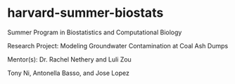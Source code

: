 # harvard-summer-biostats
Summer Program in Biostatistics and Computational Biology

Research Project: Modeling Groundwater Contamination at Coal Ash Dumps

Mentor(s): Dr. Rachel Nethery and Luli Zou

Tony Ni, Antonella Basso, and Jose Lopez


